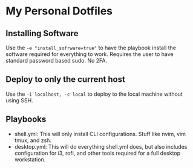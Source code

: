 # My Personal Dotfiles

## Installing Software
Use the `-e "install_sofrware=true"` to have the playbook install the software
required for everything to work. Requires the user to have standard password
based sudo. No 2FA.

## Deploy to only the current host
Use the `-i localhost, -c local` to deploy to the local machine without using
SSH.

## Playbooks
- shell.yml: This will only install CLI configurations. Stuff like nvim, vim
  tmux, and zsh.
- desktop.yml: This will do everything shell.yml does, but also includes
  configuration for i3, rofi, and other tools required for a full desktop
  workstation.

